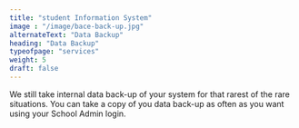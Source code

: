 ```yaml
---
title: "student Information System"
image : "/image/bace-back-up.jpg"
alternateText: "Data Backup"
heading: "Data Backup"
typeofpage: "services"
weight: 5
draft: false
---
```


We still take internal data back-up of your system for that rarest of the rare situations. You can take a copy of you data back-up as often as you want using your School Admin login.
